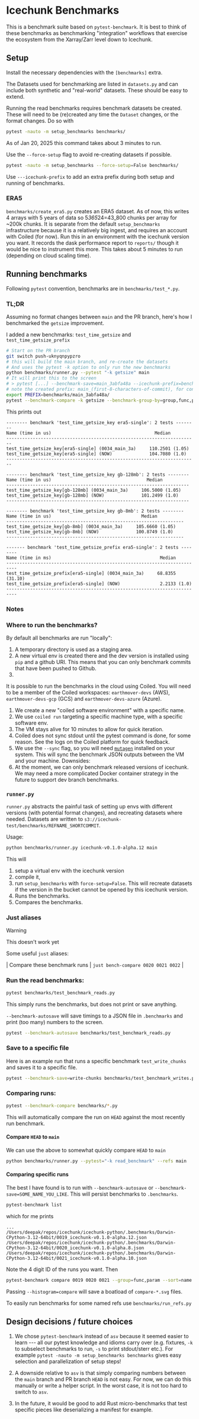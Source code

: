 # Icechunk Benchmarks

This is a benchmark suite based on `pytest-benchmark`.
It is best to think of these benchmarks as benchmarking "integration" workflows that exercise the ecosystem from the Xarray/Zarr level down to Icechunk.

## Setup

Install the necessary dependencies with the `[benchmarks]` extra.

The Datasets used for benchmarking are listed in `datasets.py` and can include both synthetic and "real-world" datasets.
These should be easy to extend.

Running the read benchmarks requires benchmark datasets be created.
These will need to be (re)created any time the `Dataset` changes, or the format changes.
Do so with
``` sh
pytest -nauto -m setup_benchmarks benchmarks/
```
As of Jan 20, 2025 this command takes about 3 minutes to run.

Use the `--force-setup` flag to avoid re-creating datasets if possible.

``` sh
pytest -nauto -m setup_benchmarks --force-setup=False benchmarks/
```
Use `---icechunk-prefix` to add an extra prefix during both setup and running of benchmarks.

### ERA5

`benchmarks/create_era5.py` creates an ERA5 dataset.
As of now, this writes 4 arrays with 5 years of data so 5*365*24=43_800 chunks per array for ~200k chunks.
It is separate from the default `setup_benchmarks` infrastructure because it is a relatively big ingest, and requires an account with Coiled (for now).
Run this in an environment with the icechunk version you want.
It records the dask performance report to `reports/` though it would be nice to instrument this more.
This takes about 5 minutes to run (depending on cloud scaling time).

## Running benchmarks
Following `pytest` convention, benchmarks are in `benchmarks/test_*.py`.

### TL;DR

Assuming no format changes between `main` and the PR branch, here's how I benchmarked the `getsize` improvement.

I added a new benchmarks: `test_time_getsize` and `test_time_getsize_prefix`

``` sh
# Start on the PR branch
git switch push-uknyqnpypzro
# this will build the main branch, and re-create the datasets
# And uses the pytest -k option to only run the new benchmarks
python benchmarks/runner.py --pytest "-k getsize" main
# It will print this to the screen
# > pytest [...] --benchmark-save=main_3abfa48a --icechunk-prefix=benchmarks/main_3abfa48a/  benchmarks/
# note the created prefix: main_(first-8-characters-of-commit), for convenienve export it
export PREFIX=benchmarks/main_3abfa48a/
pytest --benchmark-compare -k getsize --benchmark-group-by=group,func,param --benchmark-columns=median --benchmark-sort=name --icechunk-prefix=$PREFIX benchmarks/
```

This prints out
```
-------- benchmark 'test_time_getsize_key era5-single': 2 tests --------
Name (time in us)                                       Median
------------------------------------------------------------------------
test_time_getsize_key[era5-single] (0034_main_3a)     110.2501 (1.05)
test_time_getsize_key[era5-single] (NOW)              104.7080 (1.0)
------------------------------------------------------------------------

-------- benchmark 'test_time_getsize_key gb-128mb': 2 tests --------
Name (time in us)                                    Median
---------------------------------------------------------------------
test_time_getsize_key[gb-128mb] (0034_main_3a)     106.5000 (1.05)
test_time_getsize_key[gb-128mb] (NOW)              101.2499 (1.0)
---------------------------------------------------------------------

-------- benchmark 'test_time_getsize_key gb-8mb': 2 tests --------
Name (time in us)                                  Median
-------------------------------------------------------------------
test_time_getsize_key[gb-8mb] (0034_main_3a)     105.6660 (1.05)
test_time_getsize_key[gb-8mb] (NOW)              100.8749 (1.0)
-------------------------------------------------------------------

------- benchmark 'test_time_getsize_prefix era5-single': 2 tests --------
Name (time in ms)                                         Median
--------------------------------------------------------------------------
test_time_getsize_prefix[era5-single] (0034_main_3a)     68.8355 (31.10)
test_time_getsize_prefix[era5-single] (NOW)               2.2133 (1.0)
--------------------------------------------------------------------------
```

### Notes
### Where to run the benchmarks?

By default all benchmarks are run "locally":
1. A temporary directory is used as a staging area.
2. A new virtual env is created there and the dev version is installed using `pip` and a github URI. This means that you can only benchmark commits that have been pushed to Github.
3.

It is possible to run the benchmarks in the cloud using Coiled. You will need to be a member of the Coiled workspaces: `earthmover-devs` (AWS), `earthmover-devs-gcp` (GCS) and `earthmover-devs-azure` (Azure).
1. We create a new "coiled software environment" with a specific name.
2. We use `coiled run` targeting a specific machine type, with a specific software env.
4. The VM stays alive for 10 minutes to allow for quick iteration.
5. Coiled does not sync stdout until the pytest command is done, for some reason. See the logs on the Coiled platform for quick feedback.
6. We use the `--sync` flag, so you will need [`mutagen`](https://mutagen.io/documentation/synchronization/) installed on your system. This will sync the benchmark JSON outputs between the VM and your machine.
Downsides:
1. At the moment, we can only benchmark released versions of icechunk. We may need a more complicated Docker container strategy in the future to support dev branch benchmarks.

### `runner.py`

`runner.py` abstracts the painful task of setting up envs with different versions (with potential format changes), and recreating datasets where needed.
Datasets are written to `s3://icechunk-test/benchmarks/REFNAME_SHORTCOMMIT`.

Usage:
``` sh
python benchmarks/runner.py icechunk-v0.1.0-alpha.12 main
```
This will
1. setup a virtual env with the icechunk version
2. compile it,
3. run `setup_benchmarks` with `force-setup=False`. This will recreate datasets if the version in the bucket cannot be opened by this icechunk version.
4. Runs the benchmarks.
5. Compares the benchmarks.

### Just aliases

> [!WARNING]
> This doesn't work yet

Some useful `just` aliases:

| Compare these benchmark runs | `just bench-compare 0020 0021 0022` |

### Run the read benchmarks:
``` sh
pytest benchmarks/test_benchmark_reads.py
```

This simply runs the benchmarks, but does not print or save anything.

`--benchmark-autosave` will save timings to a JSON file in `.benchmarks` and print (too many) numbers to the screen.
```sh
pytest --benchmark-autosave benchmarks/test_benchmark_reads.py
```

### Save to a specific file

Here is an example run that runs a specific benchmark `test_write_chunks` and saves it to a specific file.
```sh
pytest --benchmark-save=write-chunks benchmarks/test_benchmark_writes.py::test_write_chunks
```

### Comparing runs:

``` sh
pytest --benchmark-compare benchmarks/*.py
```

This will automatically compare the run on `HEAD` against the most recently run benchmark.

#### Compare `HEAD` to `main`

We can use the above to somewhat quickly compare `HEAD` to `main`

``` sh
python benchmarks/runner.py --pytest="-k read_benchmark" --refs main
```

#### Comparing specific runs

The best I have found is to run with `--benchmark-autosave` or `--benchmark-save=SOME_NAME_YOU_LIKE`. This will persist benchmarks to
`.benchmarks`.

``` sh
pytest-benchmark list
```
which for me prints
```
...
/Users/deepak/repos/icechunk/icechunk-python/.benchmarks/Darwin-CPython-3.12-64bit/0019_icechunk-v0.1.0-alpha.12.json
/Users/deepak/repos/icechunk/icechunk-python/.benchmarks/Darwin-CPython-3.12-64bit/0020_icechunk-v0.1.0-alpha.8.json
/Users/deepak/repos/icechunk/icechunk-python/.benchmarks/Darwin-CPython-3.12-64bit/0021_icechunk-v0.1.0-alpha.10.json
```

Note the 4 digit ID of the runs you want. Then

``` sh
pytest-benchmark compare 0019 0020 0021 --group=func,param --sort=name --columns=median --name=short
```
Passing `--histogram=compare` will save a boatload of `compare-*.svg` files.

To easily run benchmarks for some named refs use `benchmarks/run_refs.py`

## Design decisions / future choices

1. We chose `pytest-benchmark` instead of `asv` because it seemed easier to learn --- all our pytest knowledge and idioms carry over (e.g. fixtures, `-k` to subselect benchmarks to run, `-s` to print stdout/sterr etc.). For example `pytest -nauto -m setup_benchmarks benchmarks` gives easy selection and parallelization of setup steps!

1. A downside relative to `asv` is that simply comparing numbers between the `main` branch and PR branch `HEAD` is not easy. For now, we can do this manually or write a helper script. In the worst case, it is not too hard to switch to `asv`.

1. In the future, it would be good to add Rust micro-benchmarks that test specific pieces like deserializing a manifest for example.
